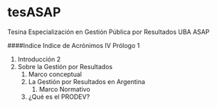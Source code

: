 # tesASAP
Tesina Especialización en Gestión Pública por Resultados UBA ASAP

####Indice
Indice de Acrónimos IV
Prólogo 1

1. Introducción 2
2. Sobre la Gestión por Resultados
    1. Marco conceptual
    2. La Gestión por Resultados en Argentina
        1. Marco Normativo
    3. ¿Qué es el PRODEV?
